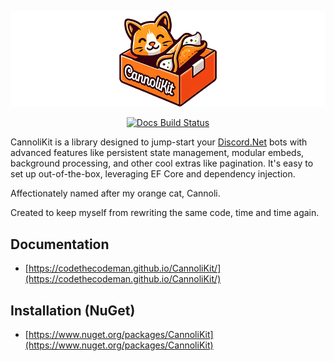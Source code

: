 ![CannoliKit](/docs/images/LogoBanner.png "CannoliKit")

<p align="center">
  <a href="https://github.com/codethecodeman/CannoliKit/actions/workflows/docs.yml">
    <img src="https://github.com/codethecodeman/CannoliKit/actions/workflows/docs.yml/badge.svg" alt="Docs Build Status">
  </a>
</p>

CannoliKit is a library designed to jump-start your [Discord.Net](https://github.com/discord-net/Discord.Net) bots with advanced features like persistent state management, modular embeds, background processing, and other cool extras like pagination. It's easy to set up out-of-the-box, leveraging EF Core and dependency injection. 

Affectionately named after my orange cat, Cannoli.

Created to keep myself from rewriting the same code, time and time again.

## Documentation
- [https://codethecodeman.github.io/CannoliKit/](https://codethecodeman.github.io/CannoliKit/)
## Installation (NuGet)
- [https://www.nuget.org/packages/CannoliKit](https://www.nuget.org/packages/CannoliKit)
